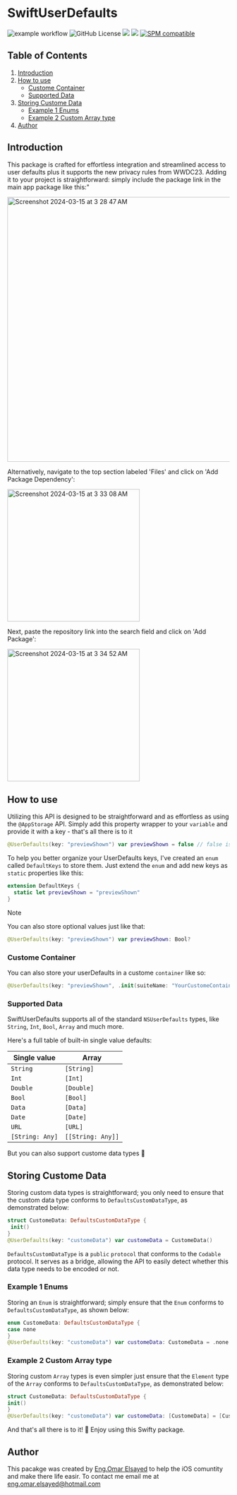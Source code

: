 # SwiftUserDefaults
![example workflow](https://github.com/EngOmarElsayed/SwiftUserDefaults/actions/workflows/swift.yml/badge.svg)
![GitHub License](https://img.shields.io/github/license/EngOmarElsayed/SwiftUserDefaults)
[![](https://img.shields.io/endpoint?url=https%3A%2F%2Fswiftpackageindex.com%2Fapi%2Fpackages%2FEngOmarElsayed%2FSwiftUserDefaults%2Fbadge%3Ftype%3Dswift-versions)](https://swiftpackageindex.com/EngOmarElsayed/SwiftUserDefaults)
[![](https://img.shields.io/endpoint?url=https%3A%2F%2Fswiftpackageindex.com%2Fapi%2Fpackages%2FEngOmarElsayed%2FSwiftUserDefaults%2Fbadge%3Ftype%3Dplatforms)](https://swiftpackageindex.com/EngOmarElsayed/SwiftUserDefaults)
[![SPM compatible](https://img.shields.io/badge/SPM-compatible-4BC51D.svg?style=flat)](#swift-package-manager)

## Table of Contents
1. [Introduction](#introduction)
2. [How to use](#section-1)
   - [Custome Container](#sub-topic-1.1)
   - [Supported Data](#sub-topic-1.2)
4. [Storing Custome Data](#section-2)
   - [Example 1 Enums](#sub-topic-2.1)
   - [Example 2 Custom Array type](#sub-topic-2.2)
5. [Author](#conclusion)

## Introduction <a name="introduction"></a>
This package is crafted for effortless integration and streamlined access to user defaults plus it supports the new privacy rules from WWDC23. Adding it to your project is straightforward: simply include the package link in the main app package like this:"

<img width="600" alt="Screenshot 2024-03-15 at 3 28 47 AM" src="https://github.com/EngOmarElsayed/SwiftUserDefaults/assets/125718818/749fcc36-13c9-4b04-84b8-c93893162a3d">

Alternatively, navigate to the top section labeled 'Files' and click on 'Add Package Dependency':

<img width="300" alt="Screenshot 2024-03-15 at 3 33 08 AM" src="https://github.com/EngOmarElsayed/SwiftUserDefaults/assets/125718818/835a99dc-6ed3-4e35-9ed2-4458ec6935de">

Next, paste the repository link into the search field and click on 'Add Package':

<img width="300" alt="Screenshot 2024-03-15 at 3 34 52 AM" src="https://github.com/EngOmarElsayed/SwiftUserDefaults/assets/125718818/2d5ba858-9e78-4517-a233-85fb936fd4a1">

## How to use <a name="section-1"></a>
Utilizing this API is designed to be straightforward and as effortless as using the `@AppStorage` API. Simply add this property wrapper to your `variable` and provide it with a key - that's all there is to it

```swift
@UserDefaults(key: "previewShown") var previewShown = false // false is the default value
```

To help you better organize your UserDefaults keys, I've created an `enum` called `DefaultKeys` to store them. Just extend the `enum` and add new keys as `static` properties like this:

```swift
extension DefaultKeys {
  static let previewShown = "previewShown"
}
```

> [!NOTE]  
> You can also store optional values just like that:
> ```swift
> @UserDefaults(key: "previewShown") var previewShown: Bool?
> ```

### Custome Container <a name="sub-topic-1.1"></a>
You can also store your userDefaults in a custome `container` like so: 
```swift
@UserDefaults(key: "previewShown", .init(suiteName: "YourCustomeContainerName")) var previewShown = false
```
### Supported Data <a name="sub-topic-1.2"></a>
SwiftUserDefaults supports all of the standard `NSUserDefaults` types, like `String`, `Int`, `Bool`, `Array` and much more.

Here's a full table of built-in single value defaults:

| Single value     | Array                |
| ---------------- | -------------------- |
| `String`         | `[String]`           |
| `Int`            | `[Int]`              |
| `Double`         | `[Double]`           |
| `Bool`           | `[Bool]`             |
| `Data`           | `[Data]`             |
| `Date`           | `[Date]`             |
| `URL`            | `[URL]`              |
| `[String: Any]`  | `[[String: Any]]`    |

But you can also support custome data types 🚀

## Storing Custome Data <a name="section-2"></a>
Storing custom data types is straightforward; you only need to ensure that the custom data type conforms to `DefaultsCustomDataType`, as demonstrated below:

```swift
struct CustomeData: DefaultsCustomDataType {
 init()
}
@UserDefaults(key: "customeData") var customeData = CustomeData()
```

`DefaultsCustomDataType` is a `public` `protocol` that conforms to the `Codable` protocol. It serves as a bridge, allowing the API to easily detect whether this data type needs to be encoded or not.

### Example 1 Enums <a name="sub-topic-2.1"></a>
Storing an `Enum` is straightforward; simply ensure that the `Enum` conforms to `DefaultsCustomDataType`, as shown below:

```swift
enum CustomeData: DefaultsCustomDataType {
case none
}
@UserDefaults(key: "customeData") var customeData: CustomeData = .none
```
### Example 2 Custom Array type <a name="sub-topic-2.2"></a>
Storing custom `Array` types is even simpler just ensure that the `Element` type of the `Array` conforms to `DefaultsCustomDataType`, as demonstrated below:

```swift
struct CustomeData: DefaultsCustomDataType {
init()
}
@UserDefaults(key: "customeData") var customeData: [CustomeData] = [CustomeData()]
```
And that's all there is to it! 🚀 Enjoy using this Swifty package.

## Author <a name="conclusion"></a>
This pacakge was created by [Eng.Omar Elsayed](www.deveagency.com/) to help the iOS comuntity and make there life easir. To contact me email me at eng.omar.elsayed@hotmail.com

